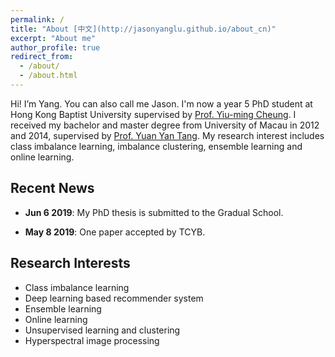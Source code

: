 ```yaml
---
permalink: /
title: "About [中文](http://jasonyanglu.github.io/about_cn)"
excerpt: "About me"
author_profile: true
redirect_from:
  - /about/
  - /about.html
---
```



Hi! I’m Yang. You can also call me Jason. I'm now a year 5 PhD student at Hong Kong Baptist University supervised by [Prof. Yiu-ming Cheung](http://www.comp.hkbu.edu.hk/~ymc/). I received my bachelor and master degree from University of Macau in 2012 and 2014, supervised by [Prof. Yuan Yan Tang](https://www.fst.um.edu.mo/en/staff/fstyyt.html). My research interest includes class imbalance learning, imbalance clustering, ensemble learning and online learning.



## Recent News

* **Jun 6 2019**: My PhD thesis is submitted to the Gradual School.

* **May 8 2019**: One paper accepted by TCYB.



## Research Interests

* Class imbalance learning
* Deep learning based recommender system
* Ensemble learning
* Online learning
* Unsupervised learning and clustering
* Hyperspectral image processing

 